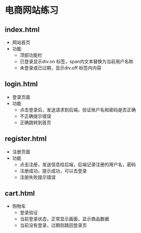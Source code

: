 # 电商网站练习

## index.html
- 网站首页
- 功能
    - 顶部功能栏
    - 已登录显示div.on 标签，span内文本替换为当前用户名称
    - 未登录或已过期，显示div.off 标签内内容

## login.html
- 登录页面
- 功能
    - 点击登录后，发送请求到后端，验证账户名和密码是否正确
    - 不正确提示错误
    - 正确跳转到首页
## register.html
- 注册页面
- 功能
    - 点击注册，发送信息给后端，后端记录注册的用户名，密码
    - 注册成功，提示成功，可以去登录
    - 注册失败提示错误
## cart.html
- 购物车
    - 登录验证
    - 当前登录状态，正常显示画面，显示商品数据
    - 当前没有登录，过期则跳回登录页